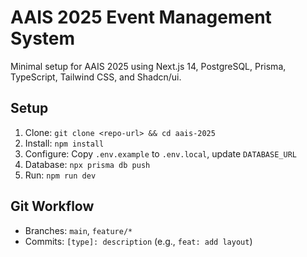 # AAIS 2025 Event Management System

Minimal setup for AAIS 2025 using Next.js 14, PostgreSQL, Prisma, TypeScript, Tailwind CSS, and Shadcn/ui.

## Setup
1. Clone: `git clone <repo-url> && cd aais-2025`
2. Install: `npm install`
3. Configure: Copy `.env.example` to `.env.local`, update `DATABASE_URL`
4. Database: `npx prisma db push`
5. Run: `npm run dev`

## Git Workflow
- Branches: `main`, `feature/*`
- Commits: `[type]: description` (e.g., `feat: add layout`)
